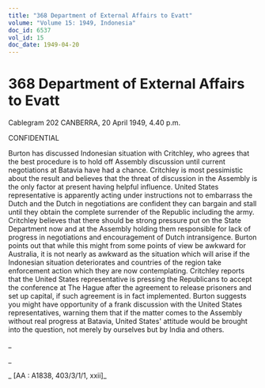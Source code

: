 ```yaml
---
title: "368 Department of External Affairs to Evatt"
volume: "Volume 15: 1949, Indonesia"
doc_id: 6537
vol_id: 15
doc_date: 1949-04-20
---
```


# 368 Department of External Affairs to Evatt

Cablegram 202 CANBERRA, 20 April 1949, 4.40 p.m.

CONFIDENTIAL

Burton has discussed Indonesian situation with Critchley, who agrees that the best procedure is to hold off Assembly discussion until current negotiations at Batavia have had a chance. Critchley is most pessimistic about the result and believes that the threat of discussion in the Assembly is the only factor at present having helpful influence. United States representative is apparently acting under instructions not to embarrass the Dutch and the Dutch in negotiations are confident they can bargain and stall until they obtain the complete surrender of the Republic including the army. Critchley believes that there should be strong pressure put on the State Department now and at the Assembly holding them responsible for lack of progress in negotiations and encouragement of Dutch intransigence. Burton points out that while this might from some points of view be awkward for Australia, it is not nearly as awkward as the situation which will arise if the Indonesian situation deteriorates and countries of the region take enforcement action which they are now contemplating. Critchley reports that the United States representative is pressing the Republicans to accept the conference at The Hague after the agreement to release prisoners and set up capital, if such agreement is in fact implemented. Burton suggests you might have opportunity of a frank discussion with the United States representatives, warning them that if the matter comes to the Assembly without real progress at Batavia, United States' attitude would be brought into the question, not merely by ourselves but by India and others.

_

_

_ [AA : A1838, 403/3/1/1, xxii]_
